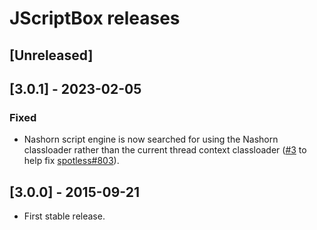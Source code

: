 # JScriptBox releases

## [Unreleased]

## [3.0.1] - 2023-02-05
### Fixed
- Nashorn script engine is now searched for using the Nashorn classloader rather than the current thread context classloader ([#3](https://github.com/diffplug/jscriptbox/pull/3) to help fix [spotless#803](https://github.com/diffplug/spotless/issues/803)).

## [3.0.0] - 2015-09-21
- First stable release.
